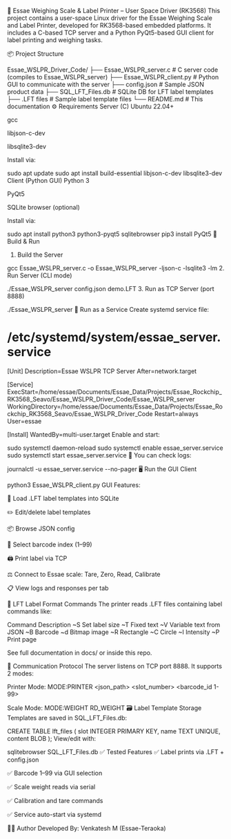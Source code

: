 🧾 Essae Weighing Scale & Label Printer – User Space Driver (RK3568)
This project contains a user-space Linux driver for the Essae Weighing Scale and Label Printer, developed for RK3568-based embedded platforms. It includes a C-based TCP server and a Python PyQt5-based GUI client for label printing and weighing tasks.

📦 Project Structure

Essae_WSLPR_Driver_Code/
├── Essae_WSLPR_server.c       # C server code (compiles to Essae_WSLPR_server)
├── Essae_WSLPR_client.py      # Python GUI to communicate with the server
├── config.json                # Sample JSON product data
├── SQL_LFT_Files.db           # SQLite DB for LFT label templates
├── .LFT files                 # Sample label template files
└── README.md                  # This documentation
⚙️ Requirements
Server (C)
Ubuntu 22.04+

gcc

libjson-c-dev

libsqlite3-dev

Install via:


sudo apt update
sudo apt install build-essential libjson-c-dev libsqlite3-dev
Client (Python GUI)
Python 3

PyQt5

SQLite browser (optional)

Install via:

sudo apt install python3 python3-pyqt5 sqlitebrowser
pip3 install PyQt5
🔧 Build & Run
1. Build the Server

gcc Essae_WSLPR_server.c -o Essae_WSLPR_server -ljson-c -lsqlite3 -lm
2. Run Server (CLI mode)

./Essae_WSLPR_server config.json demo.LFT
3. Run as TCP Server (port 8888)

./Essae_WSLPR_server
🔁 Run as a Service
Create systemd service file:

# /etc/systemd/system/essae_server.service
[Unit]
Description=Essae WSLPR TCP Server
After=network.target

[Service]
ExecStart=/home/essae/Documents/Essae_Data/Projects/Essae_Rockchip_RK3568_Seavo/Essae_WSLPR_Driver_Code/Essae_WSLPR_server
WorkingDirectory=/home/essae/Documents/Essae_Data/Projects/Essae_Rockchip_RK3568_Seavo/Essae_WSLPR_Driver_Code
Restart=always
User=essae

[Install]
WantedBy=multi-user.target
Enable and start:

sudo systemctl daemon-reload
sudo systemctl enable essae_server.service
sudo systemctl start essae_server.service
📌 You can check logs:


journalctl -u essae_server.service --no-pager
🖥️ Run the GUI Client

python3 Essae_WSLPR_client.py
GUI Features:

📂 Load .LFT label templates into SQLite

✏️ Edit/delete label templates

📦 Browse JSON config

🔢 Select barcode index (1–99)

🖨️ Print label via TCP

⚖️ Connect to Essae scale: Tare, Zero, Read, Calibrate

📋 View logs and responses per tab

🧾 LFT Label Format Commands
The printer reads .LFT files containing label commands like:

Command	Description
~S	Set label size
~T	Fixed text
~V	Variable text from JSON
~B	Barcode
~d	Bitmap image
~R	Rectangle
~C	Circle
~I	Intensity
~P	Print page

See full documentation in docs/ or inside this repo.

🔄 Communication Protocol
The server listens on TCP port 8888. It supports 2 modes:

Printer Mode:
MODE:PRINTER
<json_path>
<slot_number>
<barcode_id 1-99>

Scale Mode:
MODE:WEIGHT
RD_WEIGHT
🗃️ Label Template Storage
Templates are saved in SQL_LFT_Files.db:


CREATE TABLE lft_files (
  slot INTEGER PRIMARY KEY,
  name TEXT UNIQUE,
  content BLOB
);
View/edit with:


sqlitebrowser SQL_LFT_Files.db
✅ Tested Features
✅ Label prints via .LFT + config.json

✅ Barcode 1–99 via GUI selection

✅ Scale weight reads via serial

✅ Calibration and tare commands

✅ Service auto-start via systemd

🧑‍💻 Author
Developed By: Venkatesh M (Essae-Teraoka)
